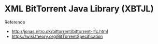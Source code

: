 # XML BitTorrent Java Library (XBTJL)

Reference
* http://jonas.nitro.dk/bittorrent/bittorrent-rfc.html
* https://wiki.theory.org/BitTorrentSpecification
